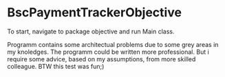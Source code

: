 # BscPaymentTrackerObjective

To start, navigate to package objective and run Main class. 

Programm contains some architectual problems due to some grey areas in my knoledges. The programm could be written more professional. 
But i require some advice, based on my assumptions, from more skilled colleague. BTW this test was fun;)
